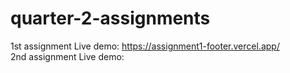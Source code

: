 # quarter-2-assignments

1st assignment Live demo: https://assignment1-footer.vercel.app/ 
<br>
2nd assignment Live demo: 
